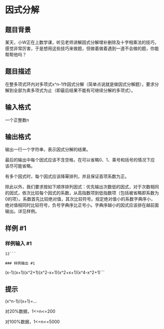 # 因式分解

## 题目背景

某天，小W正在上数学课，听见老师讲解因式分解增补删除及十字相乘法的技巧，感觉非常厉害，于是想用这些技巧来做题，但做着做着遇到一道不会做的题，你能帮帮他吗？


## 题目描述

在整多项式环内对多项式x^n-1作因式分解（简单点说就是做因式分解题），要求分解到全部为素多项式为止（即最后结果不能有可继续分解的多项式）。


## 输入格式

一个正整数n


## 输出格式

输出一行一个字符串，表示因式分解的结果。

最后的输出中每个因式应该不含空格，在可以省略0、1、乘号和括号的情况下应该尽可能省略。

有多个因式时，每个因式应该降幂排列，并且保证首项系数为正。

除此以外，我们要求按如下顺序排列因式：优先输出次数低的因式，对于次数相同的因式，依次比较每个因式的系数，从高指数项到低指数项（包括被省略即系数为0的项）。系数首先比较绝对值，其次比较符号。规定绝对值小的系数字典序小，绝对值相同时比较符号，负号字典序比正号小。字典序越小的因式应该排在越前面输出。详见样例。


## 样例 #1

### 样例输入 #1
```
12```

### 样例输出 #1

```
(x-1)(x+1)(x^2+1)(x^2-x+1)(x^2+x+1)(x^4-x^2+1)```

## 提示


(x^n-1)/(x+1)=...

对20%数据，1<=n<=200

对100%数据，1<=n<=5000

